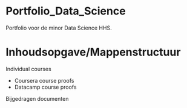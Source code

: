 # Portfolio_Data_Science
Portfolio voor de minor Data Science HHS.

# Inhoudsopgave/Mappenstructuur
Individual courses
  - Coursera course proofs
  - Datacamp course proofs

Bijgedragen documenten

